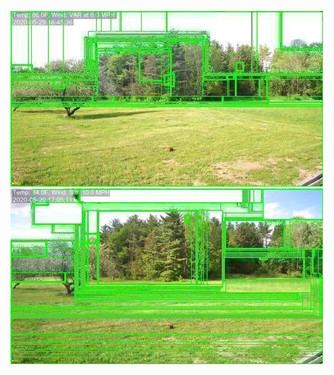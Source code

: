 ![20200529-161939-164944](in/20200529/20200529-161939-164944_0_.jpg)
![20200529-164949-171954](in/20200529/20200529-164949-171954_0_.jpg)
